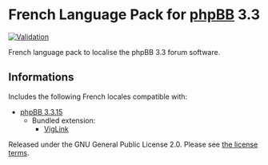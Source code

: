 # French Language Pack for [phpBB](https://www.phpbb.com/) 3.3

[![Validation](https://github.com/qiaeru/phpbb-language-fr/actions/workflows/validation.yml/badge.svg)](https://github.com/qiaeru/phpbb-language-fr/actions/workflows/validation.yml)

French language pack to localise the phpBB 3.3 forum software.

## Informations

Includes the following French locales compatible with:

- [phpBB 3.3.15](https://github.com/phpbb/phpbb/releases/tag/release-3.3.15)
  - Bundled extension:
    - [VigLink](https://github.com/phpbb-extensions/viglink)

Released under the GNU General Public License 2.0. Please see [the license terms](https://github.com/qiaeru/phpbb-language-fr/blob/main/language/fr/LICENSE).
